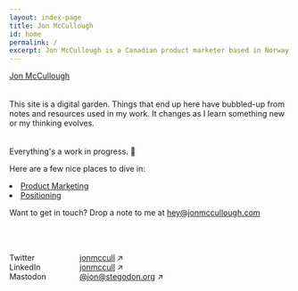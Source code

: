 ```yaml
---
layout: index-page
title: Jon McCullough
id: home
permalink: /
excerpt: Jon McCullough is a Canadian product marketer based in Norway. Welcome to his digital garden. 🌳
---
```


<div class="hero-text">
  <a class="internal-link" style="padding-bottom:20px;" href="https://jonmccullough.com/">Jon McCullough</a>
  <p class="hero-title" style="padding-top: 20px;">This site is a digital garden. Things that end up here have bubbled-up from notes and resources used in my work. It changes as I learn something new or my thinking evolves.</p>
  
  <p class="hero-title" style="padding-top: 20px;">Everything's a work in progress. 🌱</p>
  
  Here are a few nice places to dive in:
  <li><a class="internal-link" href="/product-marketing/">Product Marketing</a></li>
  <li><a class="internal-link" href="/positioning">Positioning</a></li>
    
  <p>Want to get in touch? Drop a note to me at <a href="mailto:hey@jonmccullough.com?subject=Hey there">hey@jonmccullough.com</a></p>
</div>

<!-- Social links list -->
  <div class="social-links" style="padding-top: 50px;">
	<div style="position: relative; width: 25%; float: left; display: block;">
	  <p class="grey-text" style="margin: 0;">Twitter</p>
	  <p class="grey-text" style="margin: 0;">LinkedIn</p>
	  <p class="grey-text" style="margin: 0;">Mastodon</p>
	</div>
	<div style="position: relative; width: 75%; float: left; display: block;">
	  <p style="margin: 0;"><a target="blank" href="https://twitter.com/jonmccull">jonmccull</a> ↗</p>
	  <p style="margin: 0;"><a target="blank" href="https://www.linkedin.com/in/jonmccullough/">jonmccull</a> ↗</p>
	  <p style="margin: 0;"><a rel="me" target="blank" href="https://stegodon.org/@jon">@jon@stegodon.org</a> ↗</p>
	</div>
	</div>
  <!-- .social-links -->
  
  
